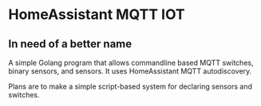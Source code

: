 # HomeAssistant MQTT IOT
## In need of a better name

A simple Golang program that allows commandline based MQTT switches, binary sensors, and sensors.
It uses HomeAssistant MQTT autodiscovery.

Plans are to make a simple script-based system for declaring sensors and switches.